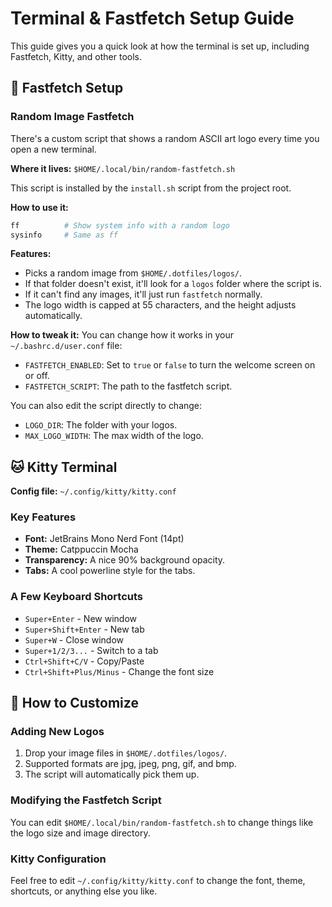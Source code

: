 # Terminal & Fastfetch Setup Guide

This guide gives you a quick look at how the terminal is set up, including Fastfetch, Kitty, and other tools.

## 🚀 Fastfetch Setup

### Random Image Fastfetch

There's a custom script that shows a random ASCII art logo every time you open a new terminal.

**Where it lives:** `$HOME/.local/bin/random-fastfetch.sh`

This script is installed by the `install.sh` script from the project root.

**How to use it:**
```bash
ff          # Show system info with a random logo
sysinfo     # Same as ff
```

**Features:**
- Picks a random image from `$HOME/.dotfiles/logos/`.
- If that folder doesn't exist, it'll look for a `logos` folder where the script is.
- If it can't find any images, it'll just run `fastfetch` normally.
- The logo width is capped at 55 characters, and the height adjusts automatically.

**How to tweak it:**
You can change how it works in your `~/.bashrc.d/user.conf` file:
- `FASTFETCH_ENABLED`: Set to `true` or `false` to turn the welcome screen on or off.
- `FASTFETCH_SCRIPT`: The path to the fastfetch script.

You can also edit the script directly to change:
- `LOGO_DIR`: The folder with your logos.
- `MAX_LOGO_WIDTH`: The max width of the logo.

## 🐱 Kitty Terminal

**Config file:** `~/.config/kitty/kitty.conf`

### Key Features
- **Font:** JetBrains Mono Nerd Font (14pt)
- **Theme:** Catppuccin Mocha
- **Transparency:** A nice 90% background opacity.
- **Tabs:** A cool powerline style for the tabs.

### A Few Keyboard Shortcuts
- `Super+Enter` - New window
- `Super+Shift+Enter` - New tab
- `Super+W` - Close window
- `Super+1/2/3...` - Switch to a tab
- `Ctrl+Shift+C/V` - Copy/Paste
- `Ctrl+Shift+Plus/Minus` - Change the font size

## 📝 How to Customize

### Adding New Logos
1.  Drop your image files in `$HOME/.dotfiles/logos/`.
2.  Supported formats are jpg, jpeg, png, gif, and bmp.
3.  The script will automatically pick them up.

### Modifying the Fastfetch Script
You can edit `$HOME/.local/bin/random-fastfetch.sh` to change things like the logo size and image directory.

### Kitty Configuration
Feel free to edit `~/.config/kitty/kitty.conf` to change the font, theme, shortcuts, or anything else you like.
